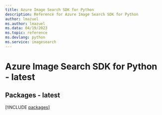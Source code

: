 ```yaml
---
title: Azure Image Search SDK for Python
description: Reference for Azure Image Search SDK for Python
author: lmazuel
ms.author: lmazuel
ms.data: 04/19/2023
ms.topic: reference
ms.devlang: python
ms.service: imagesearch
---
```

# Azure Image Search SDK for Python - latest
## Packages - latest
[!INCLUDE [packages](image-search-index.md)]